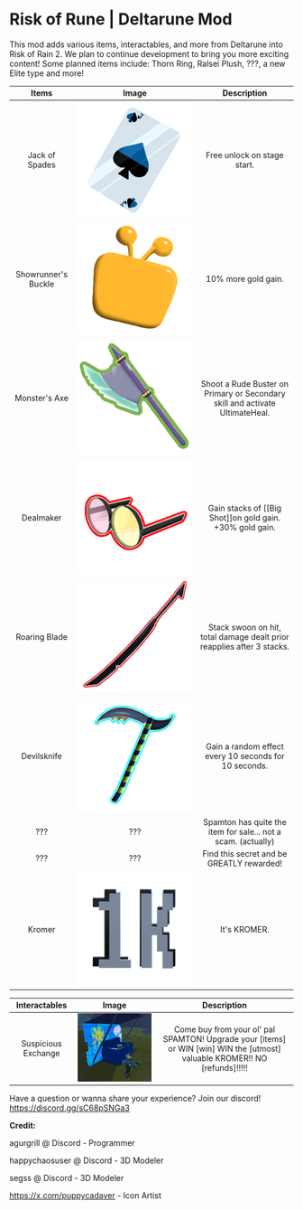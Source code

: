 # Risk of Rune | Deltarune Mod

This mod adds various items, interactables, and more from Deltarune into Risk of Rain 2.
We plan to continue development to bring you more exciting content!
Some planned items include: Thorn Ring, Ralsei Plush, ???, a new Elite type and more!

| Items | Image    | Description    |
| :---:   | :---: | :---: |
| Jack of Spades | ![alt text](https://github.com/AGUrGrill/Risk-of-Rune-DeltaruneMod/blob/master/DeltaruneMod/Images/lancer_card_icon.png?raw=true)   | Free unlock on stage start.   |
| Showrunner's Buckle | ![alt text](https://github.com/AGUrGrill/Risk-of-Rune-DeltaruneMod/blob/master/DeltaruneMod/Images/tenna_buckle_icon.png?raw=true)   | 10% more gold gain.   |
| Monster's Axe | ![alt text](https://github.com/AGUrGrill/Risk-of-Rune-DeltaruneMod/blob/master/DeltaruneMod/Images/susie_axe_icon%201.png?raw=true)   | Shoot a Rude Buster on Primary or Secondary skill and activate UltimateHeal.   |
| Dealmaker | ![alt text](https://github.com/AGUrGrill/Risk-of-Rune-DeltaruneMod/blob/master/DeltaruneMod/Images/big_shot_icon.png?raw=true)   | Gain stacks of [[Big Shot]]on gold gain. +30% gold gain.   |
| Roaring Blade | ![alt text](https://github.com/AGUrGrill/Risk-of-Rune-DeltaruneMod/blob/master/DeltaruneMod/Images/roaring_blade_icon.png?raw=true)   | Stack swoon on hit, total damage dealt prior reapplies after 3 stacks.   |
| Devilsknife | ![alt text](https://github.com/AGUrGrill/Risk-of-Rune-DeltaruneMod/blob/master/DeltaruneMod/Images/devils_knife_icon.png?raw=true)   | Gain a random effect every 10 seconds for 10 seconds.   |
| ??? | ???   | Spamton has quite the item for sale... not a scam. (actually)   |
| ??? | ???   | Find this secret and be GREATLY rewarded!   |
| Kromer | ![alt text](https://github.com/AGUrGrill/Risk-of-Rune-DeltaruneMod/blob/master/DeltaruneMod/Images/kromer.png?raw=true)   | It's KROMER.   |

| Interactables | Image    | Description    |
| :---:   | :---: | :---: |
| Suspicious Exchange | ![alt text](https://github.com/AGUrGrill/Risk-of-Rune-DeltaruneMod/blob/master/DeltaruneMod/Images/sus.png?raw=true)   | Come buy from your ol' pal SPAMTON! Upgrade your [items] or WIN [win] WIN the [utmost] valuable KROMER!! NO [refunds]!!!!!   |


Have a question or wanna share your experience? Join our discord! https://discord.gg/sC68pSNGa3


**Credit:**

agurgrill @ Discord - Programmer

happychaosuser @ Discord - 3D Modeler

segss @ Discord - 3D Modeler

https://x.com/puppycadaver - Icon Artist



